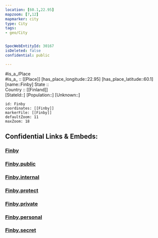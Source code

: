 ```yaml
---
location: [60.1,22.95] 
mapzoom: [7,12] 
mapmarker: city 
type: City
tags:
- geo/City


SpocWebEntityId: 30167
isDeleted: false
confidential: public

---
```

#is_a_/Place  
#is_a_ :: [[Place]] 
[has_place_longitude::22.95] 
[has_place_latitude::60.1] 
[name::Finby] 
State ::  
Country :: [[Finland]]  
[StateId::] 
[Population::] 
[Unknown::] 


```leaflet
id: Finby
coordinates: [[Finby]] 
markerFile: [[Finby]] 
defaultZoom: 11 
maxZoom: 18
```


## Confidential Links & Embeds: 

### [Finby](/_Standards/Earth/Continent/Europe/Europe~North/Finland/Provinces~Finland/Western_Finland/counties~Western_Finland/Finland_Proper/City/Finby.md) 

### [Finby.public](/_public/Earth/Continent/Europe/Europe~North/Finland/Provinces~Finland/Western_Finland/counties~Western_Finland/Finland_Proper/City/Finby.public.md) 

### [Finby.internal](/_internal/Earth/Continent/Europe/Europe~North/Finland/Provinces~Finland/Western_Finland/counties~Western_Finland/Finland_Proper/City/Finby.internal.md) 

### [Finby.protect](/_protect/Earth/Continent/Europe/Europe~North/Finland/Provinces~Finland/Western_Finland/counties~Western_Finland/Finland_Proper/City/Finby.protect.md) 

### [Finby.private](/_private/Earth/Continent/Europe/Europe~North/Finland/Provinces~Finland/Western_Finland/counties~Western_Finland/Finland_Proper/City/Finby.private.md) 

### [Finby.personal](/_personal/Earth/Continent/Europe/Europe~North/Finland/Provinces~Finland/Western_Finland/counties~Western_Finland/Finland_Proper/City/Finby.personal.md) 

### [Finby.secret](/_secret/Earth/Continent/Europe/Europe~North/Finland/Provinces~Finland/Western_Finland/counties~Western_Finland/Finland_Proper/City/Finby.secret.md)

